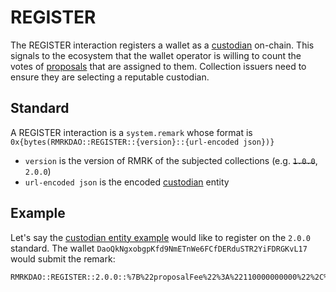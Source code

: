 # REGISTER

The REGISTER interaction registers a wallet as a [custodian](../entities/custodian.md) on-chain.
This signals to the ecosystem that the wallet operator is willing to count the votes of [proposals](../entities/proposal.md)
that are assigned to them. Collection issuers need to ensure they are selecting a reputable custodian.

## Standard

A REGISTER interaction is a `system.remark` whose format is `0x{bytes(RMRKDAO::REGISTER::{version}::{url-encoded json})}`

- `version` is the version of RMRK of the subjected collections (e.g. ~~`1.0.0`~~, `2.0.0`)
- `url-encoded json` is the encoded [custodian](../entities/custodian.md) entity

## Example

Let's say the [custodian entity example](../entities/custodian.md#example) would like to register on the `2.0.0` standard. The wallet
`DaoQkNgxobgpKfd9NmETnWe6FCfDERduSTR2YiFDRGKvL17` would submit the remark:

```
RMRKDAO::REGISTER::2.0.0::%7B%22proposalFee%22%3A%22110000000000%22%2C%22voteFee%22%3A%2250000000000%22%2C%22recertifyFee%22%3A%221000000000000%22%2C%22maxOptions%22%3A100%7D
```
